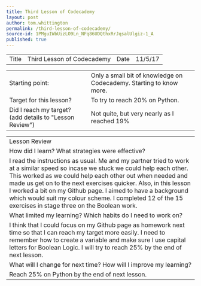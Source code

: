 ```yaml
---
title: Third Lesson of Codecademy
layout: post
author: tom.whittington
permalink: /third-lesson-of-codecademy/
source-id: 1PMguIWbUizLO9Ln_NFq86UDQthxRrJqsalUlgiz-1_A
published: true
---
```

<table>
  <tr>
    <td>Title</td>
    <td>Third Lesson of Codecademy</td>
    <td>Date</td>
    <td>11/5/17</td>
  </tr>
</table>


<table>
  <tr>
    <td>Starting point:</td>
    <td>Only a small bit of knowledge on Codecademy. Starting to know more. </td>
  </tr>
  <tr>
    <td>Target for this lesson?</td>
    <td>To try to reach 20% on Python.</td>
  </tr>
  <tr>
    <td>Did I reach my target? 
(add details to "Lesson Review")</td>
    <td>Not quite, but very nearly as I reached 19%</td>
  </tr>
</table>


<table>
  <tr>
    <td>Lesson Review</td>
  </tr>
  <tr>
    <td>How did I learn? What strategies were effective? </td>
  </tr>
  <tr>
    <td>I read the instructions as usual. Me and my partner tried to work at a similar speed so incase we stuck we could help each other. This worked as we could help each other out when needed and made us get on to the next exercises quicker. Also, in this lesson I worked a bit on my Github page. I aimed to have a background which would suit my colour scheme. I completed 12 of the 15 exercises in stage three on the Boolean work. </td>
  </tr>
  <tr>
    <td>What limited my learning? Which habits do I need to work on? </td>
  </tr>
  <tr>
    <td>I think that I could focus on my Github page as homework next time so that I can reach my target more easily. I need to remember how to create a variable and make sure I use capital letters for Boolean Logic. I will try to reach 25% by the end of next lesson.</td>
  </tr>
  <tr>
    <td>What will I change for next time? How will I improve my learning?</td>
  </tr>
  <tr>
    <td>Reach 25% on Python by the end of next lesson. </td>
  </tr>
</table>


